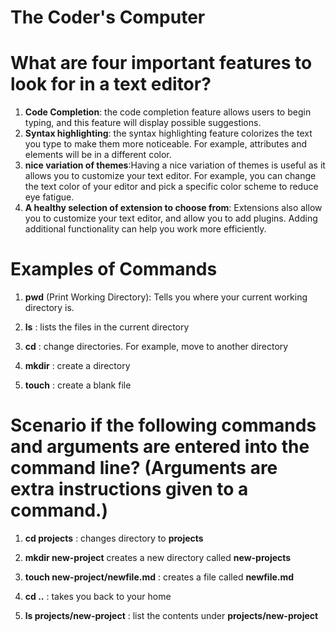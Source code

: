 # The Coder's Computer

# What are four important features to look for in a text editor?

1. **Code Completion**: the code completion feature allows users to begin typing, and this feature will display possible suggestions.
2. **Syntax highlighting**: the syntax highlighting feature colorizes the text you type to make them more noticeable. For example, attributes and elements will be in a different color.
3. **nice variation of themes**:Having a nice variation of themes is useful as it allows you to customize your text editor. For example, you can change the text color of your editor and pick a specific color scheme to reduce eye fatigue.
4. **A healthy selection of extension to choose from**: Extensions also allow you to customize your text editor, and allow you to add plugins. Adding additional functionality can help you work more efficiently.

# Examples of Commands

1. **pwd** (Print Working Directory): Tells you where your current working directory is.

2. **ls** : lists the files in the current directory

3. **cd** : change directories. For example, move to another directory

4. **mkdir** : create a directory

5. **touch** : create a blank file

# Scenario if the following commands and arguments are entered into the command line? (Arguments are extra instructions given to a command.)

1. **cd projects** : changes directory to **projects**

2. **mkdir new-project** creates a new directory called **new-projects**

3. **touch new-project/newfile.md** : creates a file called **newfile.md**

4. **cd ..** : takes you back to your home

5. **ls projects/new-project** : list the contents under **projects/new-project**
